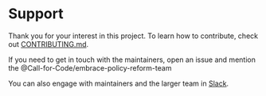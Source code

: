 # Support

Thank you for your interest in this project. To learn how to contribute, check out [CONTRIBUTING.md](CONTRIBUTING.md). 

If you need to get in touch with the maintainers, open an issue and mention the @Call-for-Code/embrace-policy-reform-team

You can also engage with maintainers and the larger team in [Slack](SLACK.md).
